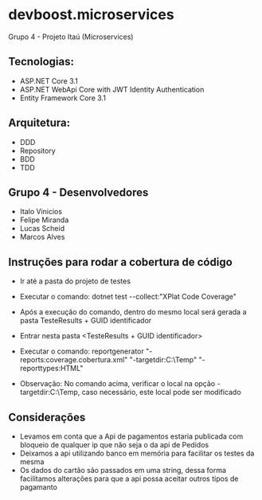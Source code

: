 # devboost.microservices
Grupo 4 - Projeto Itaú (Microservices)

## Tecnologias:

- ASP.NET Core 3.1
- ASP.NET WebApi Core with JWT Identity Authentication
- Entity Framework Core 3.1

## Arquitetura:

- DDD
- Repository
- BDD
- TDD

## Grupo 4 - Desenvolvedores

- Italo Vinicios
- Felipe Miranda
- Lucas Scheid 
- Marcos Alves 

## Instruções para rodar a cobertura de código
 
 - Ir até a pasta do projeto de testes
 - Executar o comando: dotnet test --collect:"XPlat Code Coverage" 
 - Após a execução do comando, dentro do mesmo local será gerada a pasta TesteResults + GUID identificador
 - Entrar nesta pasta <TesteResults + GUID identificador>
 - Executar o comando: reportgenerator "-reports:coverage.cobertura.xml" "-targetdir:C:\Temp" "-reporttypes:HTML"
 
 - Observação: No comando acima, verificar o local na opção -targetdir:C:\Temp, caso necessário, este local pode ser modificado

## Considerações
 - Levamos em conta que a Api de pagamentos estaria publicada com bloqueio de qualquer ip que não seja o da api de Pedidos
 - Deixamos a api utilizando banco em memória para facilitar os testes da mesma
 - Os dados do cartão são passados em uma string, dessa forma facilitamos alterações para que a api possa aceitar outros tipos de pagamanto
